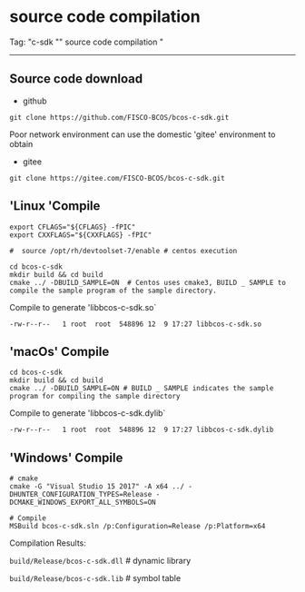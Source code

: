 # source code compilation

Tag: "c-sdk "" source code compilation "

----------

## Source code download

- github

```shell
git clone https://github.com/FISCO-BCOS/bcos-c-sdk.git
```

Poor network environment can use the domestic 'gitee' environment to obtain

- gitee

```shell
git clone https://gitee.com/FISCO-BCOS/bcos-c-sdk.git
```

## 'Linux 'Compile

```shell
export CFLAGS="${CFLAGS} -fPIC"
export CXXFLAGS="${CXXFLAGS} -fPIC"

#  source /opt/rh/devtoolset-7/enable # centos execution

cd bcos-c-sdk
mkdir build && cd build
cmake ../ -DBUILD_SAMPLE=ON  # Centos uses cmake3, BUILD _ SAMPLE to compile the sample program of the sample directory.
```

Compile to generate 'libbcos-c-sdk.so`

```shell
-rw-r--r--   1 root  root  548896 12  9 17:27 libbcos-c-sdk.so
```

## 'macOs' Compile

```shell
cd bcos-c-sdk
mkdir build && cd build
cmake ../ -DBUILD_SAMPLE=ON # BUILD _ SAMPLE indicates the sample program for compiling the sample directory
```

Compile to generate 'libbcos-c-sdk.dylib`

```shell
-rw-r--r--   1 root  root  548896 12  9 17:27 libbcos-c-sdk.dylib
```

## 'Windows' Compile

```shell
# cmake
cmake -G "Visual Studio 15 2017" -A x64 ../ -DHUNTER_CONFIGURATION_TYPES=Release -DCMAKE_WINDOWS_EXPORT_ALL_SYMBOLS=ON

# Compile
MSBuild bcos-c-sdk.sln /p:Configuration=Release /p:Platform=x64
```

Compilation Results:

`build/Release/bcos-c-sdk.dll` # dynamic library

`build/Release/bcos-c-sdk.lib` # symbol table
